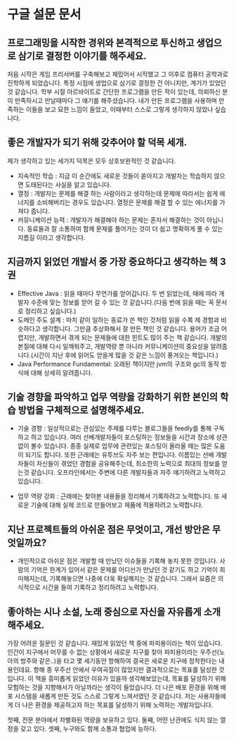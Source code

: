 # 구글 설문 문서


## 프로그래밍을 시작한 경위와 본격적으로 투신하고 생업으로 삼기로 결정한 이야기를 해주세요. 
처음 시작은 게임 프리서버를 구축해보고 재밌어서 시작했고 그 이후로 컴퓨터 공학과로 진학하게 되었습니다. 특정 시점에 생업으로 삼기로 결정한 건 아니지만, 계기가 있었던 것 같습니다. 학부 시절 아르바이트로 간단한 프로그램을 만든 적이 있는데, 의뢰하신 분이 만족하시고 만날때마다 그 얘기를 해주셨습니다. 내가 만든 프로그램을 사용하며 만족하는 이들을 보고 묘한 느낌이 들었고, 이때부터 스스로 그렇게 생각하지 않았나 싶습니다.

<!-- 처음 시작은 게임 프리서버 구축해보고 재밌어서 시작, 이후에 컴공 진학
생업으로 삼기로 결정한 건 아니지만, 프로그래밍 알바 하면서 묘한 감정을 느낌.
이때부터 스스로 그렇게 생각하지 않았나? -->

## 좋은 개발자가 되기 위해 갖추어야 할 덕목 세개.
제가 생각하고 있는 세가지 덕목은 모두 상호보완적인 것 같습니다.
 - 지속적인 학습 : 지금 이 순간에도 새로운 것들이 쏟아지고 개발자는 학습하지 않으면 도태된다는 사실을 알고 있습니다.
 - 열정 : 개발자는 문제를 해결 하는 사람이라고 생각하는데 문제에 따라서는 쉽게 에너지를 소비해버리는 경우도 있습니다. 열정은 문제를 해결 할 수 있는 에너지를 가져다 줍니다.
 - 커뮤니케이션 능력 : 개발자가 해결해야 하는 문제는 혼자서 해결하는 것이 아닙니다. 동료들과 잘 소통하여 함께 문제를 풀어가는 것이 더 쉽고 명확하게 풀 수 있는 지름길 이라고 생각합니다.

## 지금까지 읽었던 개발서 중 가장 중요하다고 생각하는 책 3권
 - Effective Java : 읽을 때마다 무언가를 얻어갑니다. 두 번 읽었는데, 때에 따라 개발자 수준에 맞는 정보를 얻어 갈 수 있는 것 같습니다.(다음 번에 읽을 때는 꼭 문서로 정리하고 싶습니다.)
 - 도메인 주도 설계 : 마치 같이 일하는 동료가 쓴 책인 것처럼 읽을 수록 제 경험과 비슷하다고 생각합니다. 그만큼 추상화해서 잘 만든 책인 것 같습니다. 용어가 조금 어렵지만, 개발하면서 겪게 되는 문제들에 대한 힌트도 많이 주는 책 같습니다. 개발의 본질에 대해 다시 일깨워주고, 개발역량 뿐 아니라 커뮤니케이션의 중요성을 알려줍니다.(시간이 지난 후에 읽어도 얻을게 많을 것 같은 느낌이 풍겨오는 책입니다.)
 - Java Performance Fundamental: 오래된 책이지만 jvm의 구조와 gc의 동작 방식에 대해 상세히 알려줍니다.

## 기술 경향을 파악하고 업무 역량을 강화하기 위한 본인의 학습 방법을 구체적으로 설명해주세요.
 - 기술 경향 : 일상적으로는 관심있는 주제를 다루는 블로그들을 feedly를 통해 구독하고 하고 있습니다. 여러 선배개발자들이 포스팅하는 정보들을 시간과 장소에 상관없이 볼수 있습니다. 종종 실제로 업무에 관련있는 포스팅이 올라올 때는 많은 도움이 되기도 합니다. 또한 근래에는 유투브도 자주 보는 편입니다. 이름있는 선배 개발자들이 자신들이 겪었던 경험을 공유해주는데, 최소한의 노력으로 최대의 정보를 얻는것 같습니다. 오프라인에서는 주변에 다른 개발자들과 자주 얘기하려고 노력하고 있습니다. 


 - 업무 역량 강화 : 근래에는 찾아본 내용들을 정리해서 기록하려고 노력합니다. 또 새로운 기술에 대해 실제 코드로 만들어보고 제품에 적용하려고 노력합니다.

<!-- 
 요즘엔 찾아본 것들을 기록하고 정리하려고(github에 ...) 노력함. 문서를 정리하는 것도 그렇고 새로운 기술은 실제 코드로 만들어보려고 노력도 하고, 어쨋든 남들에게 보여줄 정도가 되어야 내 것이 되었다고 판단하고 있다.
 -->

## 지난 프로젝트들의 아쉬운 점은 무엇이고, 개선 방안은 무엇일까요?
- 개인적으로 아쉬운 점은 개발할 때 만났던 이슈들을 기록해 놓지 못한 것입니다. 사람의 기억은 한계가 있어서 같은 문제를 어디선가 만났던 것 같기도 하고 기억이 희미해지는데, 기록해놓으면 나중에 더욱 확실해지는 것 같습니다. 그래서 요즘은 의식적으로 시간을 들여 기록하고 정리하려고 노력합니다.

<!-- 
 - 개인적으로 아쉬운 점은 개발 할 때 만났던 이슈들을 기록 해놓지 못한 것. 사람의 기억은 한계가 있어서 같은 문제를 어디선가 만났던 것 같고, 희미해지는데, 기록 해놓으면 나중에 더욱 확실해 지는 이점이 있는 것 같다. 그래서 요즘엔 기록하고 정리하려고 노력한다. 
 그것을 제외하면 딱히 없는 것 같다. 항상 최선이라고 생각하기에 ...... -->

## 좋아하는 시나 소설, 노래 중심으로 자신을 자유롭게 소개해주세요.
가장 어려운 질문인 것 같습니다. 재밌게 읽었던 책 중에 파피용이라는 책이 있습니다. 인간이 지구에서 머무를 수 없는 상황에서 새로운 지구를 찾아 파피용이라는 우주선(노아의 방주와 같은..)을 타고 몇 세기동안 항해하여 결국은 새로운 지구에 정착한다는 내용인데요. 항해 중 우주선 안에서 우여곡절이 많았지만 결과적으로는 목표를 달성한 것입니다. 이 책을 흥미롭게 읽었던 이유가 있을까 생각해보았는데, 목표를 달성하기 위해 모험하는 것을 지향해서가 아닐까라는 생각이 들었습니다. 더 나은 배포 환경을 위해 배포 시스템을 새롭게 만든 것도 스스로 그렇게 느껴서였던 것 같습니다. 저는 사용자들에게 더 나은 환경을 제공하고자 하는 목표를 달성하기 위해 노력하는 개발자입니다. 


첫째, 전문 분야에서 차별화된 역량을 보유하고 있다.
둘째, 어떤 난관에도 식지 않는 열정을 갖고 있다.
셋째, 누구와도 함께 소통과 협업에 능하다.

 

